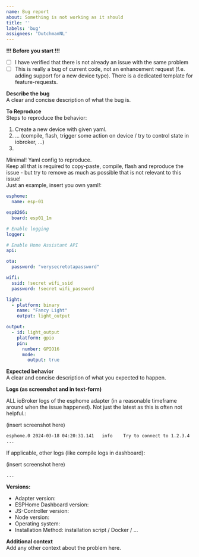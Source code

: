 ```yaml
---
name: Bug report
about: Something is not working as it should
title: ''
labels: 'bug'
assignees: 'DutchmanNL'
---
```


**!!! Before you start !!!**  
- [ ] I have verified that there is not already an issue with the same problem 
- [ ] This is really a bug of current code, not an enhancement request (f.e. adding support for a new device type). There is a dedicated template for feature-requests. 

**Describe the bug**  
A clear and concise description of what the bug is.

**To Reproduce**  
Steps to reproduce the behavior:
1. Create a new device with given yaml.
2. ... (compile, flash, trigger some action on device / try to control state in iobroker, ...)
3. 

Minimal! Yaml config to reproduce.  
Keep all that is required to copy-paste, compile, flash and reproduce the issue - but try to remove as much as possible that is not relevant to this issue!  
Just an example, insert you own yaml!:
```yaml
esphome:
  name: esp-01

esp8266:
  board: esp01_1m

# Enable logging
logger:

# Enable Home Assistant API
api:

ota:
  password: "verysecretotapassword"

wifi:
  ssid: !secret wifi_ssid
  password: !secret wifi_password

light:
  - platform: binary
    name: "Fancy Light"
    output: light_output

output:
  - id: light_output
    platform: gpio
    pin:
      number: GPIO16
      mode:
        output: true
```

**Expected behavior**  
A clear and concise description of what you expected to happen.

**Logs (as screenshot and in text-form)** 

ALL ioBroker logs of the esphome adapter (in a reasonable timeframe around when the issue happened). Not just the latest as this is often not helpful.:

(insert screenshot here)
```txt
esphome.0 2024-03-18 04:20:31.141	info	Try to connect to 1.2.3.4
...
```

If applicable, other logs (like compile logs in dashboard):

(insert screenshot here)
```txt
...
```

**Versions:**  
 - Adapter version: <adapter-version>
 - ESPHome Dashboard version: <dashboard-version>
 - JS-Controller version: <js-controller-version> <!-- determine this with `iobroker -v` on the console -->
 - Node version: <node-version> <!-- determine this with `node -v` on the console -->
 - Operating system: <os-name>
 - Installation Method: installation script / Docker / ...

**Additional context**  
Add any other context about the problem here.
